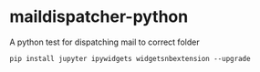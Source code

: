 # maildispatcher-python
A python test for dispatching mail to correct folder

```
pip install jupyter ipywidgets widgetsnbextension --upgrade
```
